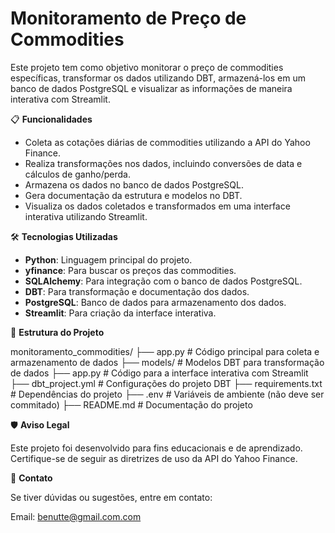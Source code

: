 # Monitoramento de Preço de Commodities

Este projeto tem como objetivo monitorar o preço de commodities específicas, transformar os dados utilizando DBT, armazená-los em um banco de dados PostgreSQL e visualizar as informações de maneira interativa com Streamlit.

📋 **Funcionalidades**

  - Coleta as cotações diárias de commodities utilizando a API do Yahoo Finance.
  - Realiza transformações nos dados, incluindo conversões de data e cálculos de ganho/perda.
  - Armazena os dados no banco de dados PostgreSQL.
  - Gera documentação da estrutura e modelos no DBT.
  - Visualiza os dados coletados e transformados em uma interface interativa utilizando Streamlit.

🛠️ **Tecnologias Utilizadas**
  
  - **Python**: Linguagem principal do projeto.
  - **yfinance**: Para buscar os preços das commodities.
  - **SQLAlchemy**: Para integração com o banco de dados PostgreSQL.
  - **DBT**: Para transformação e documentação dos dados.
  - **PostgreSQL**: Banco de dados para armazenamento dos dados.
  - **Streamlit**: Para criação da interface interativa.
  
📂 **Estrutura do Projeto**

  monitoramento_commodities/
  ├── app.py              # Código principal para coleta e armazenamento de dados
  ├── models/             # Modelos DBT para transformação de dados
  ├── app.py         # Código para a interface interativa com Streamlit
  ├── dbt_project.yml     # Configurações do projeto DBT
  ├── requirements.txt    # Dependências do projeto
  ├── .env                # Variáveis de ambiente (não deve ser commitado)
  ├── README.md           # Documentação do projeto

🛡️ **Aviso Legal**

  Este projeto foi desenvolvido para fins educacionais e de aprendizado. Certifique-se de seguir as diretrizes de uso da API do Yahoo Finance.

📧 **Contato**

  Se tiver dúvidas ou sugestões, entre em contato:
  
  Email: benutte@gmail.com.com

